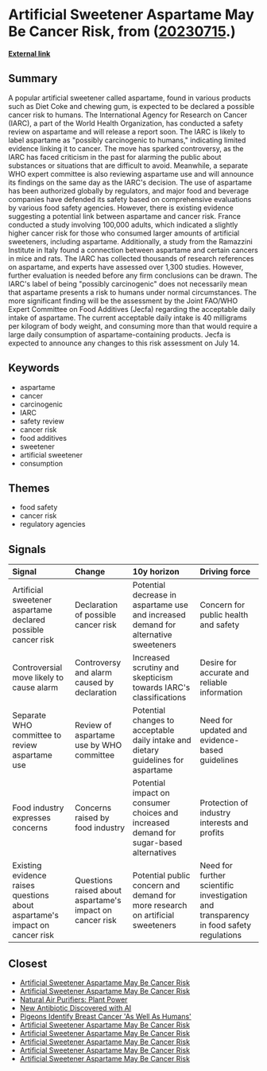 # __Artificial Sweetener Aspartame May Be Cancer Risk__, from ([20230715](https://kghosh.substack.com/p/20230715).)

__[External link](https://www.theguardian.com/society/2023/jun/29/aspartame-artificial-sweetener-possible-cancer-risk-carcinogenic?utm_source=danielmiessler.com&utm_medium=newsletter&utm_campaign=unsupervised-learning-no-389)__



## Summary

A popular artificial sweetener called aspartame, found in various products such as Diet Coke and chewing gum, is expected to be declared a possible cancer risk to humans. The International Agency for Research on Cancer (IARC), a part of the World Health Organization, has conducted a safety review on aspartame and will release a report soon. The IARC is likely to label aspartame as "possibly carcinogenic to humans," indicating limited evidence linking it to cancer. The move has sparked controversy, as the IARC has faced criticism in the past for alarming the public about substances or situations that are difficult to avoid. Meanwhile, a separate WHO expert committee is also reviewing aspartame use and will announce its findings on the same day as the IARC's decision. The use of aspartame has been authorized globally by regulators, and major food and beverage companies have defended its safety based on comprehensive evaluations by various food safety agencies. However, there is existing evidence suggesting a potential link between aspartame and cancer risk. France conducted a study involving 100,000 adults, which indicated a slightly higher cancer risk for those who consumed larger amounts of artificial sweeteners, including aspartame. Additionally, a study from the Ramazzini Institute in Italy found a connection between aspartame and certain cancers in mice and rats. The IARC has collected thousands of research references on aspartame, and experts have assessed over 1,300 studies. However, further evaluation is needed before any firm conclusions can be drawn. The IARC's label of being "possibly carcinogenic" does not necessarily mean that aspartame presents a risk to humans under normal circumstances. The more significant finding will be the assessment by the Joint FAO/WHO Expert Committee on Food Additives (Jecfa) regarding the acceptable daily intake of aspartame. The current acceptable daily intake is 40 milligrams per kilogram of body weight, and consuming more than that would require a large daily consumption of aspartame-containing products. Jecfa is expected to announce any changes to this risk assessment on July 14.

## Keywords

* aspartame
* cancer
* carcinogenic
* IARC
* safety review
* cancer risk
* food additives
* sweetener
* artificial sweetener
* consumption

## Themes

* food safety
* cancer risk
* regulatory agencies

## Signals

| Signal                                                                     | Change                                                   | 10y horizon                                                                            | Driving force                                                                         |
|:---------------------------------------------------------------------------|:---------------------------------------------------------|:---------------------------------------------------------------------------------------|:--------------------------------------------------------------------------------------|
| Artificial sweetener aspartame declared possible cancer risk               | Declaration of possible cancer risk                      | Potential decrease in aspartame use and increased demand for alternative sweeteners    | Concern for public health and safety                                                  |
| Controversial move likely to cause alarm                                   | Controversy and alarm caused by declaration              | Increased scrutiny and skepticism towards IARC's classifications                       | Desire for accurate and reliable information                                          |
| Separate WHO committee to review aspartame use                             | Review of aspartame use by WHO committee                 | Potential changes to acceptable daily intake and dietary guidelines for aspartame      | Need for updated and evidence-based guidelines                                        |
| Food industry expresses concerns                                           | Concerns raised by food industry                         | Potential impact on consumer choices and increased demand for sugar-based alternatives | Protection of industry interests and profits                                          |
| Existing evidence raises questions about aspartame's impact on cancer risk | Questions raised about aspartame's impact on cancer risk | Potential public concern and demand for more research on artificial sweeteners         | Need for further scientific investigation and transparency in food safety regulations |

## Closest

* [Artificial Sweetener Aspartame May Be Cancer Risk](80864a00731337a27c0cccd1a41e2063)
* [Artificial Sweetener Aspartame May Be Cancer Risk](80864a00731337a27c0cccd1a41e2063)
* [Natural Air Purifiers: Plant Power](a0e48b4839649f3f833b1a9b21d0dfbc)
* [New Antibiotic Discovered with AI](bb7069f38ff720f7c4d690177ec5d9f9)
* [Pigeons Identify Breast Cancer 'As Well As Humans'](96d6452fd513ef2ffdbc3d761b7d24e1)
* [Artificial Sweetener Aspartame May Be Cancer Risk](80864a00731337a27c0cccd1a41e2063)
* [Artificial Sweetener Aspartame May Be Cancer Risk](80864a00731337a27c0cccd1a41e2063)
* [Artificial Sweetener Aspartame May Be Cancer Risk](80864a00731337a27c0cccd1a41e2063)
* [Artificial Sweetener Aspartame May Be Cancer Risk](80864a00731337a27c0cccd1a41e2063)
* [Artificial Sweetener Aspartame May Be Cancer Risk](80864a00731337a27c0cccd1a41e2063)